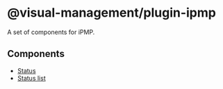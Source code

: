 # @visual-management/plugin-ipmp

A set of components for iPMP.

## Components

* [Status](/plugins/visual-management-plugin-ipmp/status/README.md)
* [Status list](/plugins/visual-management-plugin-ipmp/status-list/README.md)
